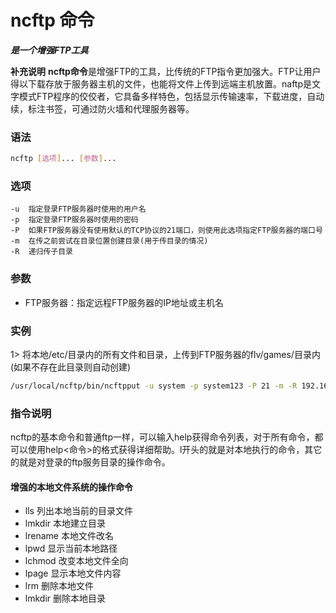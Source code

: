 # ncftp 命令
***是一个增强FTP工具***

**补充说明**
**ncftp命令**是增强FTP的工具，比传统的FTP指令更加强大。FTP让用户得以下载存放于服务器主机的文件，也能将文件上传到远端主机放置。naftp是文字模式FTP程序的佼佼者，它具备多样特色，包括显示传输速率，下载进度，自动续，标注书签，可通过防火墙和代理服务器等。

### 语法
```bash
ncftp [选项]... [参数]...
```

### 选项
```
-u	指定登录FTP服务器时使用的用户名
-p	指定登录FTP服务器时使用的密码
-P	如果FTP服务器没有使用默认的TCP协议的21端口，则使用此选项指定FTP服务器的端口号
-m	在传之前尝试在目录位置创建目录(用于传目录的情况)
-R	递归传子目录
```

### 参数
- FTP服务器：指定远程FTP服务器的IP地址或主机名

### 实例
1> 将本地/etc/目录内的所有文件和目录，上传到FTP服务器的flv/games/目录内(如果不存在此目录则自动创建)
```bash
/usr/local/ncftp/bin/ncftpput -u system -p system123 -P 21 -m -R 192.168.1.137 flv/games/ /etc/*
```

### 指令说明
ncftp的基本命令和普通ftp一样，可以输入help获得命令列表，对于所有命令，都可以使用help<命令>的格式获得详细帮助。l开头的就是对本地执行的命令，其它的就是对登录的ftp服务目录的操作命令。
#### 增强的本地文件系统的操作命令
- lls	列出本地当前的目录文件
- lmkdir	本地建立目录
- lrename	本地文件改名
- lpwd		显示当前本地路径
- lchmod	改变本地文件全向
- lpage		显示本地文件内容
- lrm		删除本地文件
- lmkdir	删除本地目录

